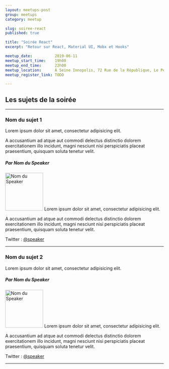 ```yaml
---
layout: meetups-post
group: meetups
category: meetup

slug: soiree-react
published: true

title: "Soirée React"
excerpt: "Retour sur React, Material UI, Mobx et Hooks"

meetup_date:          2019-06-11
meetup_start_time:    19h00
meetup_end_time:      22h00
meetup_location:      À Seine Innopolis, 72 Rue de la République, Le Petit Quevilly
meetup_register_link: TODO

---
```


## Les sujets de la soirée

---

### Nom du sujet 1

Lorem ipsum dolor sit amet, consectetur adipisicing elit.

A accusantium ad atque aut commodi delectus distinctio dolorem exercitationem illo incidunt, magni nesciunt nisi perspiciatis placeat praesentium, quisquam soluta tenetur velit.

##### Par Nom du Speaker

<img src="/images/meetups/speakers/default.png" alt="Nom du Speaker" width="120" class="alignleft" />
Lorem ipsum dolor sit amet, consectetur adipisicing elit.

A accusantium ad atque aut commodi delectus distinctio dolorem exercitationem illo incidunt, magni nesciunt nisi perspiciatis placeat praesentium, quisquam soluta tenetur velit.

Twitter : [@speaker](https://twitter.com/speaker)

---

### Nom du sujet 2

Lorem ipsum dolor sit amet, consectetur adipisicing elit.

##### Par Nom du Speaker

<img src="/images/meetups/speakers/default.png" alt="Nom du Speaker" width="120" class="alignleft" />
Lorem ipsum dolor sit amet, consectetur adipisicing elit.

A accusantium ad atque aut commodi delectus distinctio dolorem exercitationem illo incidunt, magni nesciunt nisi perspiciatis placeat praesentium, quisquam soluta tenetur velit.

Twitter : [@speaker](https://twitter.com/speaker)

---

